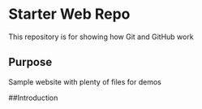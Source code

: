 # Starter Web Repo

This repository is for showing how Git and GitHub work

## Purpose

Sample website with plenty of files for demos

##Introduction

